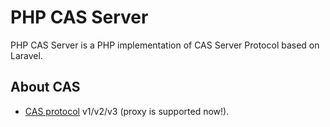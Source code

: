 # PHP CAS Server

PHP CAS Server is a PHP implementation of CAS Server Protocol based on Laravel.

## About CAS

* [CAS protocol](https://apereo.github.io/cas/4.2.x/protocol/CAS-Protocol-Specification.html) v1/v2/v3 (proxy is supported now!).
